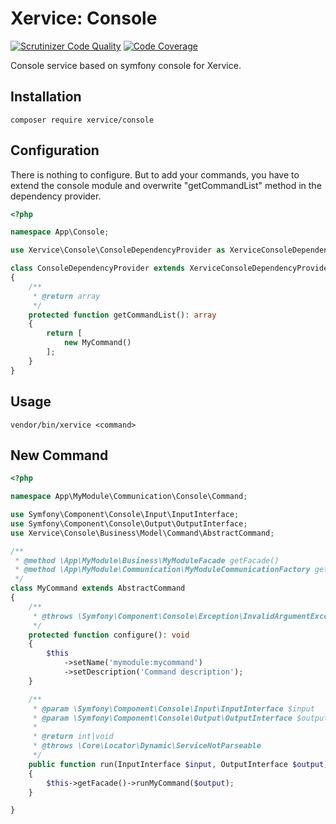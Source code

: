 Xervice: Console
=================

[![Scrutinizer Code Quality](https://scrutinizer-ci.com/g/xervice/console/badges/quality-score.png?b=master)](https://scrutinizer-ci.com/g/xervice/console/?branch=master)
[![Code Coverage](https://scrutinizer-ci.com/g/xervice/console/badges/coverage.png?b=master)](https://scrutinizer-ci.com/g/xervice/console/?branch=master)

Console service based on symfony console for Xervice.


Installation
----------------
```
composer require xervice/console
```


Configuration
-----------------
There is nothing to configure. But to add your commands, you have to extend the console module and overwrite "getCommandList" method in the dependency provider.

```php
<?php

namespace App\Console;

use Xervice\Console\ConsoleDependencyProvider as XerviceConsoleDependencyProvider;

class ConsoleDependencyProvider extends XerviceConsoleDependencyProvider
{
    /**
     * @return array
     */
    protected function getCommandList(): array
    {
        return [
            new MyCommand()
        ];
    }
}

```

Usage
-------
```
vendor/bin/xervice <command>
```

New Command
--------------
```php
<?php

namespace App\MyModule\Communication\Console\Command;

use Symfony\Component\Console\Input\InputInterface;
use Symfony\Component\Console\Output\OutputInterface;
use Xervice\Console\Business\Model\Command\AbstractCommand;

/**
 * @method \App\MyModule\Business\MyModuleFacade getFacade()
 * @method \App\MyModule\Communication\MyModuleCommunicationFactory getFactory()
 */
class MyCommand extends AbstractCommand
{
    /**
     * @throws \Symfony\Component\Console\Exception\InvalidArgumentException
     */
    protected function configure(): void
    {
        $this
            ->setName('mymodule:mycommand')
            ->setDescription('Command description');
    }

    /**
     * @param \Symfony\Component\Console\Input\InputInterface $input
     * @param \Symfony\Component\Console\Output\OutputInterface $output
     *
     * @return int|void
     * @throws \Core\Locator\Dynamic\ServiceNotParseable
     */
    public function run(InputInterface $input, OutputInterface $output)
    {
        $this->getFacade()->runMyCommand($output);
    }

}
```
